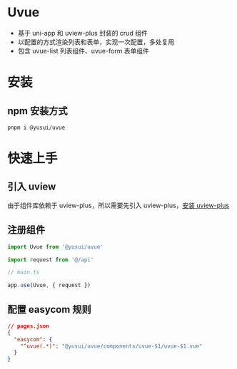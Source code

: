 # Uvue

- 基于 uni-app 和 uview-plus 封装的 crud 组件
- 以配置的方式渲染列表和表单，实现一次配置，多处复用
- 包含 uvue-list 列表组件、uvue-form 表单组件

# 安装

## npm 安装方式

```sh
pnpm i @yusui/uvue
```

# 快速上手

## 引入 uview

由于组件库依赖于 uview-plus，所以需要先引入 uview-plus，[安装 uview-plus](https://uiadmin.net/uview-plus/components/install.html)

## 注册组件

```ts
import Uvue from '@yusui/uvue'

import request from '@/api'

// main.ts

app.use(Uvue, { request })
```

## 配置 easycom 规则

```json
// pages.json
{
  "easycom": {
    "^uvue(.*)": "@yusui/uvue/components/uvue-$1/uvue-$1.vue"
  }
}
```
